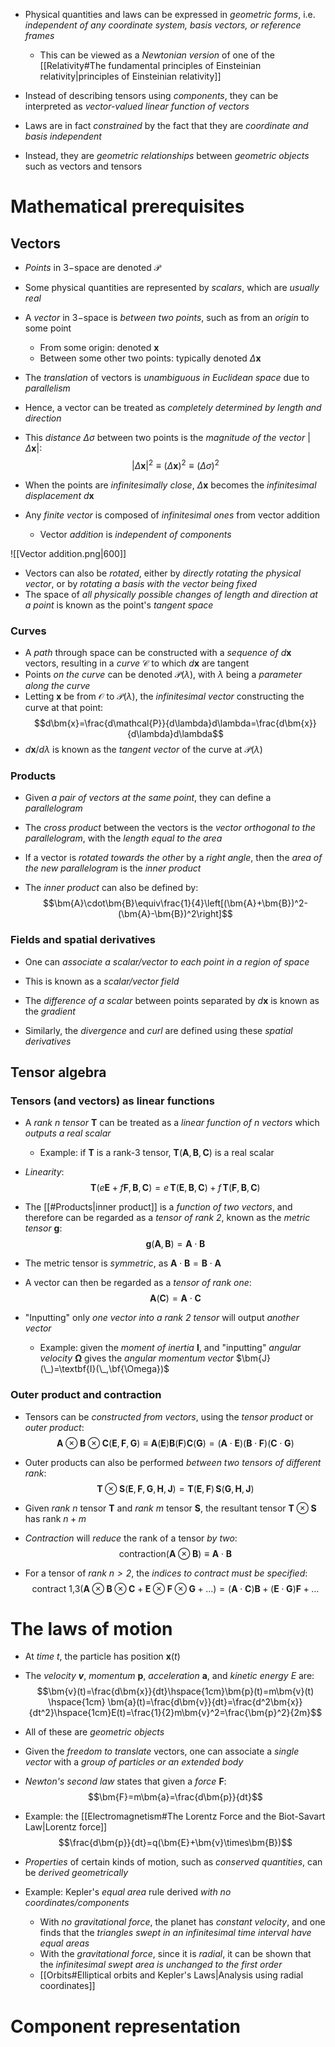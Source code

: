 - Physical quantities and laws can be expressed in _geometric forms_, i.e. _independent of any coordinate system, basis vectors, or reference frames_
	- This can be viewed as a _Newtonian version_ of one of the [[Relativity#The fundamental principles of Einsteinian relativity|principles of Einsteinian relativity]]

- Instead of describing tensors using _components_, they can be interpreted as _vector-valued linear function of vectors_

- Laws are in fact _constrained_ by the fact that they are _coordinate and basis independent_
- Instead, they are _geometric relationships_ between _geometric objects_ such as vectors and tensors
# Mathematical prerequisites

## Vectors
- _Points_ in $3-$space are denoted $\mathcal{P}$
- Some physical quantities are represented by _scalars_, which are _usually real_
- A _vector_ in $3-$space is _between two points_, such as from an _origin_ to some point
	- From some origin: denoted $\bm{x}$
	- Between some other two points: typically denoted $\Delta\bm{x}$

- The _translation_ of vectors is _unambiguous in Euclidean space_ due to _parallelism_
- Hence, a vector can be treated as _completely determined by length and direction_

- This _distance_ $\Delta\sigma$ between two points is the _magnitude of the vector_ $|\Delta\bm{x}|$:
$$|\Delta\bm{x}|^2\equiv(\Delta\bm{x})^2\equiv(\Delta\sigma)^2$$
- When the points are _infinitesimally close_, $\Delta\bm{x}$ becomes the _infinitesimal displacement_ $d\bm{x}$
- Any _finite vector_ is composed of _infinitesimal ones_ from vector addition
	- Vector _addition_ is _independent of components_

![[Vector addition.png|600]]

- Vectors can also be _rotated_, either by _directly rotating the physical vector_, or by _rotating a basis with the vector being fixed_
- The space of _all physically possible changes of length and direction at a point_ is known as the point's _tangent space_

### Curves
- A _path_ through space can be constructed with a _sequence of_ $d\bm{x}$ vectors, resulting in a _curve_ $\mathcal{C}$ to which $d\bm{x}$ are tangent
- Points _on the curve_ can be denoted $\mathcal{P}(\lambda)$, with $\lambda$ being a _parameter along the curve_
- Letting $\bm{x}$ be from $\mathcal{O}$ to $\mathcal{P}(\lambda)$, the _infinitesimal vector_ constructing the curve at that point:
$$d\bm{x}=\frac{d\mathcal{P}}{d\lambda}d\lambda=\frac{d\bm{x}}{d\lambda}d\lambda$$
- $d\bm{x}/d\lambda$ is known as the _tangent vector_ of the curve at $\mathcal{P}(\lambda)$
### Products
- Given _a pair of vectors at the same point_, they can define a _parallelogram_
- The _cross product_ between the vectors is the _vector orthogonal to the parallelogram_, with the _length equal to the area_

- If a vector is _rotated towards the other_ by a _right angle_, then the _area of the new parallelogram_ is the _inner product_
- The _inner product_ can also be defined by:
$$\bm{A}\cdot\bm{B}\equiv\frac{1}{4}\left[(\bm{A}+\bm{B})^2-(\bm{A}-\bm{B})^2\right]$$

### Fields and spatial derivatives
- One can _associate a scalar/vector to each point in a region of space_
- This is known as a _scalar/vector field_

- The _difference of a scalar_ between points separated by $d\bm{x}$ is known as the _gradient_
- Similarly, the _divergence_ and _curl_ are defined using these _spatial derivatives_

## Tensor algebra

### Tensors (and vectors) as linear functions
- A _rank $n$ tensor_ $\textbf{T}$ can be treated as a _linear function of $n$ vectors_ which _outputs a real scalar_
	- Example: if $\textbf{T}$ is a rank-3 tensor, $\textbf{T}(\bm{A},\bm{B},\bm{C})$ is a real scalar
- _Linearity_:
$$\textbf{T}(e\bm{E}+f\bm{F},\bm{B},\bm{C})=e\,\textbf{T}(\bm{E},\bm{B},\bm{C})+f\,\textbf{T}(\bm{F},\bm{B},\bm{C})$$

- The [[#Products|inner product]] is a _function of two vectors_, and therefore can be regarded as a _tensor of rank $2$_, known as the _metric tensor_ $\textbf{g}$:
$$\textbf{g}(\bm{A},\bm{B})=\bm{A}\cdot\bm{B}$$
- The metric tensor is _symmetric_, as $\bm{A}\cdot \bm{B}=\bm{B}\cdot \bm{A}$

- A vector can then be regarded as a _tensor of rank one_:
$$\bm{A}(\bm{C})=\bm{A}\cdot\bm{C}$$

- "Inputting" only _one vector into a rank 2 tensor_ will output _another vector_
	- Example: given the _moment of inertia_ $\textbf{I}$, and "inputting" _angular velocity_ $\bm{\Omega}$ gives the _angular momentum vector_ $\bm{J}(\_)=\textbf{I}(\_,\bf{\Omega})$ 

### Outer product and contraction
- Tensors can be _constructed from vectors_, using the _tensor product_ or _outer product_:
$$\bm{A}\otimes\bm{B}\otimes\bm{C}(\bm{E},\bm{F},\bm{G})\equiv\bm{A}(\bm{E})\bm{B}(\bm{F})\bm{C}(\bm{G})=(\bm{A}\cdot\bm{E})(\bm{B}\cdot\bm{F})(\bm{C}\cdot\bm{G})$$
- Outer products can also be performed _between two tensors of different rank_:
$$\textbf{T}\otimes\textbf{S}(\bm{E},\bm{F},\bm{G},\bm{H},\bm{J})=\textbf{T}(\bm{E},\bm{F})\,\textbf{S}(\bm{G},\bm{H},\bm{J})$$
- Given _rank $n$_ tensor $\textbf{T}$ and _rank_ $m$ tensor $\textbf{S}$, the resultant tensor $\textbf{T}\otimes\textbf{S}$ has rank $n+m$

- _Contraction_ will _reduce_ the rank of a tensor _by two_:
$$\text{contraction}(\bm{A}\otimes\bm{B})\equiv\bm{A}\cdot\bm{B}$$
- For a tensor of _rank $n>2$_, the _indices to contract must be specified_:
$$\text{contract 1,3}(\bm{A}\otimes\bm{B}\otimes\bm{C}+\bm{E}\otimes\bm{F}\otimes\bm{G}+\dots)=(\bm{A}\cdot\bm{C})\bm{B}+(\bm{E}\cdot\bm{G})\bm{F}+\dots$$
# The laws of motion
- At _time_ $t$, the particle has position $\bm{x}(t)$
- The _velocity $\bm{v}$_, _momentum_ $\bm{p}$, _acceleration_ $\bm{a}$, and _kinetic energy_ $E$ are:
$$\bm{v}(t)=\frac{d\bm{x}}{dt}\hspace{1cm}\bm{p}(t)=m\bm{v}(t) \hspace{1cm} \bm{a}(t)=\frac{d\bm{v}}{dt}=\frac{d^2\bm{x}}{dt^2}\hspace{1cm}E(t)=\frac{1}{2}m\bm{v}^2=\frac{\bm{p}^2}{2m}$$
- All of these are _geometric objects_
- Given the _freedom to translate_ vectors, one can associate a _single vector_ with a _group of particles or an extended body_

- _Newton's second law_ states that given a _force_ $\bm{F}$:
$$\bm{F}=m\bm{a}=\frac{d\bm{p}}{dt}$$
- Example: the [[Electromagnetism#The Lorentz Force and the Biot-Savart Law|Lorentz force]]
$$\frac{d\bm{p}}{dt}=q(\bm{E}+\bm{v}\times\bm{B})$$

- _Properties_ of certain kinds of motion, such as _conserved quantities_, can be _derived geometrically_
- Example: Kepler's _equal area_ rule derived _with no coordinates/components_
	- With _no gravitational force_, the planet has _constant velocity_, and one finds that the _triangles swept in an infinitesimal time interval have equal areas_
	- With the _gravitational force_, since it is _radial_, it can be shown that the _infinitesimal swept area is unchanged to the first order_
	- [[Orbits#Elliptical orbits and Kepler's Laws|Analysis using radial coordinates]]

# Component representation

